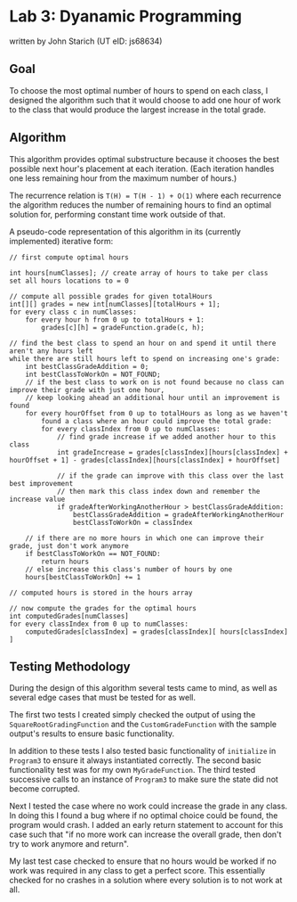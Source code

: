 # Lab 3: Dyanamic Programming

written by John Starich (UT eID: js68634)

## Goal

To choose the most optimal number of hours to spend on each class, I designed the algorithm such that it would choose to add one hour of work to the class that would produce the largest increase in the total grade.

## Algorithm

This algorithm provides optimal substructure because it chooses the best possible next hour's placement at each iteration. (Each iteration handles one less remaining hour from the maximum number of hours.)

The recurrence relation is `T(H) = T(H - 1) + O(1)` where each recurrence the algorithm reduces the number of remaining hours to find an optimal solution for, performing constant time work outside of that.

A pseudo-code representation of this algorithm in its (currently implemented) iterative form:

```
// first compute optimal hours

int hours[numClasses]; // create array of hours to take per class
set all hours locations to = 0

// compute all possible grades for given totalHours
int[][] grades = new int[numClasses][totalHours + 1];
for every class c in numClasses:
    for every hour h from 0 up to totalHours + 1:
        grades[c][h] = gradeFunction.grade(c, h);

// find the best class to spend an hour on and spend it until there aren't any hours left
while there are still hours left to spend on increasing one's grade:
    int bestClassGradeAddition = 0;
    int bestClassToWorkOn = NOT_FOUND;
    // if the best class to work on is not found because no class can improve their grade with just one hour,
    // keep looking ahead an additional hour until an improvement is found
    for every hourOffset from 0 up to totalHours as long as we haven't
        found a class where an hour could improve the total grade:
        for every classIndex from 0 up to numClasses:
            // find grade increase if we added another hour to this class
            int gradeIncrease = grades[classIndex][hours[classIndex] + hourOffset + 1] - grades[classIndex][hours[classIndex] + hourOffset]

            // if the grade can improve with this class over the last best improvement
            // then mark this class index down and remember the increase value
            if gradeAfterWorkingAnotherHour > bestClassGradeAddition:
                bestClassGradeAddition = gradeAfterWorkingAnotherHour
                bestClassToWorkOn = classIndex

    // if there are no more hours in which one can improve their grade, just don't work anymore
    if bestClassToWorkOn == NOT_FOUND:
        return hours
    // else increase this class's number of hours by one
    hours[bestClassToWorkOn] += 1

// computed hours is stored in the hours array

// now compute the grades for the optimal hours
int computedGrades[numClasses]
for every classIndex from 0 up to numClasses:
    computedGrades[classIndex] = grades[classIndex][ hours[classIndex] ]
```

## Testing Methodology

During the design of this algorithm several tests came to mind, as well as several edge cases that must be tested for as well.

The first two tests I created simply checked the output of using the `SquareRootGradingFunction` and the `CustomGradeFunction` with the sample output's results to ensure basic functionality.

In addition to these tests I also tested basic functionality of `initialize` in `Program3` to ensure it always instantiated correctly.
The second basic functionality test was for my own `MyGradeFunction`.
The third tested successive calls to an instance of `Program3` to make sure the state did not become corrupted.

Next I tested the case where no work could increase the grade in any class. In doing this I found a bug where if no optimal choice could be found, the program would crash. I added an early return statement to account for this case such that "if no more work can increase the overall grade, then don't try to work anymore and return".

My last test case checked to ensure that no hours would be worked if no work was required in any class to get a perfect score. This essentially checked for no crashes in a solution where every solution is to not work at all.
